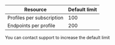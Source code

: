 Resource| Default limit
---|---
Profiles per subscription | 100
Endpoints per profile| 200

You can contact support to increase the default limit